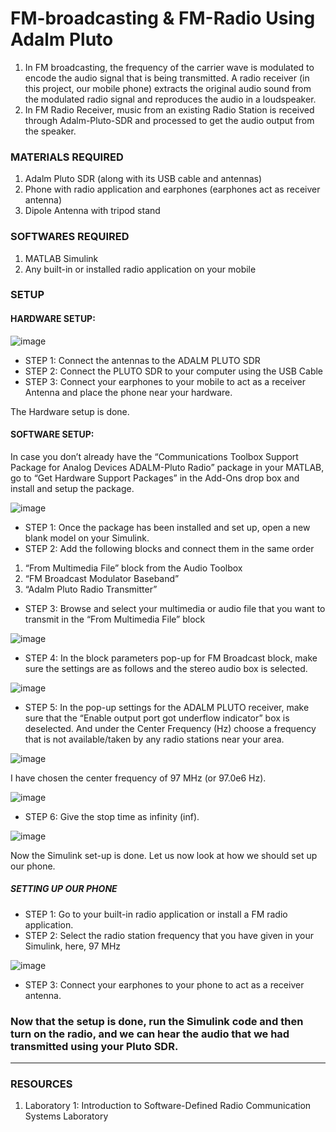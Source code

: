 # FM-broadcasting & FM-Radio Using Adalm Pluto
1. In FM broadcasting, the frequency of the carrier wave is modulated to encode the audio signal that is being transmitted. A radio receiver (in this project, our mobile phone) extracts the original audio sound from the modulated radio signal and reproduces the audio in a loudspeaker.
2. In FM Radio Receiver, music from an existing Radio Station is received through Adalm-Pluto-SDR and processed to get the audio output from the speaker. 


### MATERIALS REQUIRED

1.	Adalm Pluto SDR (along with its USB cable and antennas)
2.	Phone with radio application and earphones (earphones act as receiver antenna)
3. Dipole Antenna with tripod stand 

### SOFTWARES REQUIRED

1.	MATLAB Simulink
2.	Any built-in or installed radio application on your mobile

### SETUP

#### HARDWARE SETUP:

![image](https://user-images.githubusercontent.com/59824729/119100286-6a09eb00-ba35-11eb-8c40-42a48779cc88.png)

* STEP 1: Connect the antennas to the ADALM PLUTO SDR
* STEP 2: Connect the PLUTO SDR to your computer using the USB Cable
* STEP 3: Connect your earphones to your mobile to act as a receiver Antenna and place the phone near your hardware.

The Hardware setup is done.

#### SOFTWARE SETUP:

In case you don’t already have the “Communications Toolbox Support Package for Analog Devices ADALM-Pluto Radio” package in your MATLAB, go to “Get Hardware Support Packages” in the Add-Ons drop box and install and setup the package.

![image](https://user-images.githubusercontent.com/59824729/119100624-c5d47400-ba35-11eb-82c0-c051b479b5ed.png)


* STEP 1: Once the package has been installed and set up, open a new blank model on your Simulink. 
* STEP 2: Add the following blocks and connect them in the same order
1.	“From Multimedia File” block from the Audio Toolbox 
2.	“FM Broadcast Modulator Baseband” 
3.	“Adalm Pluto Radio Transmitter”

* STEP 3:  Browse and select your multimedia or audio file that you want  to transmit in the “From Multimedia File” block 

![image](https://user-images.githubusercontent.com/59824729/119101451-9ffb9f00-ba36-11eb-94a4-1d3b6857051f.png)

* STEP 4: In the block parameters pop-up for FM Broadcast block, make sure the settings are as follows and the stereo audio box is selected.

![image](https://user-images.githubusercontent.com/59824729/119101491-abe76100-ba36-11eb-869f-c76ce2741c0a.png)

* STEP 5: In the pop-up settings for the ADALM PLUTO receiver, make sure that the “Enable output port got underflow indicator” box is deselected. And under the Center Frequency (Hz) choose a frequency that is not available/taken by any radio stations near your area. 

![image](https://user-images.githubusercontent.com/59824729/119101531-b86bb980-ba36-11eb-9559-3598c6f805d0.png)

I have chosen the center frequency of 97 MHz (or 97.0e6 Hz). 

![image](https://user-images.githubusercontent.com/59824729/119101563-c0c3f480-ba36-11eb-8787-2fec31758cda.png)

* STEP 6: Give the stop time as infinity (inf).

![image](https://user-images.githubusercontent.com/59824729/119101671-dd602c80-ba36-11eb-8137-f5681969c965.png)
 
Now the Simulink set-up is done. Let us now look at how we should set up our phone.

##### SETTING UP OUR PHONE

* STEP 1: Go to your built-in radio application or install a FM radio application.
* STEP 2: Select the radio station frequency that you have given in your Simulink, here, 97 MHz

![image](https://user-images.githubusercontent.com/59824729/119101928-23b58b80-ba37-11eb-842d-d5c403954747.png)

* STEP 3: Connect your earphones to your phone to act as a receiver antenna. 

### Now that the setup is done, run the Simulink code and then turn on the radio, and we can hear the audio that we had transmitted using your Pluto SDR. 

***** 

### RESOURCES

1.	Laboratory 1: Introduction to Software-Defined Radio Communication Systems Laboratory

